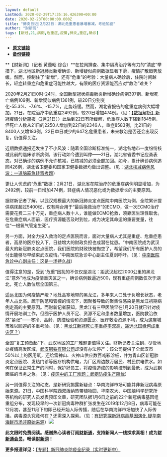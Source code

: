 ```yaml
---
layout: default
Lastmod: 2020-02-29T17:35:16.426390+00:00
date: 2020-02-23T00:00:00.000Z
title: "肺炎日记|2月22日：湖北危重患者暴增暴减，考验加剧"
author: "财新网"
tags: [新冠,21,病例,危重症,疫情,肺炎,重症,确诊]
---
```


* [**原文链接**](http://www.caixin.com/2020-02-23/101519177.html)
* [**备份链接**](http://archive.is/BcgeS)


**【财新网】（记者 黄蕙昭 综合）**在拉网排查、集中隔离治疗等有力的“清底”举措下，湖北地区新冠肺炎新增确诊、新增疑似病例数据显著下滑，疫情扩散趋势放缓。然而，控制住了“新增”，还有“危重”的考验：大量病人确诊后，住院时间越长，轻症转重症和危重症可能性越大，有限的医疗资源能否应对“救治”难关？

2020年2月21日0时-24时，全国新型冠状病毒肺炎新增确诊病例397例、新增死亡病例109例、新增疑似病例1361例，较20日分别变化-55.3%、-7.6%、-15.7%，走势趋缓。然而，湖北省报告的危重症病例大幅增加，21日，在院治疗中危重症2492例，较20日增加474例。（见：[【数据解析】新冠疫情分析简报（2月21日）](http://database.caixin.com/2020-02-22/101519043.html)）此后到22日有所缓解，危重症人数下降到1845例，但死亡人数从21日的2250人增加到22日的2346人，重症8583例，比21日的8400人又增183例。22日单日减少的647名危重患者，未来救治是否还会出现反复，仍值得关注。

近期数据通报还发生了不小风波：随着全国诊断标准统一，湖北各地市一度纷纷核减此前的临床诊断病例，该行动如今遭到叫停——21日，湖北省省委书记应勇表态，对已确诊的病例不允许核减，已核减的必须全部加回。如今，累计确诊病例追回426例，湖北省卫健委和国家卫健委数据均做出调整。（见：[湖北核减病例风波：一道脑筋急转弯考题](http://www.caixin.com/2020-02-22/101519100.html)）

更让人忧虑的“危重”数据：2月21日，湖北省在院治疗的危重症病例明显增加，为2492例，较前一日增加474例，轻症病人情况恶化或为数据增长的主要原因。

据财新记者了解，以武汉规模最大的新冠肺炎定点医院中南医院为例，全院累计提供病床超过5400张，仅有两台用于“最后挽救治疗”的ECMO，做一次ECMO治疗需要花费二三十万元，重症病人数十人，谁能做ECMO抢救，须靠医生理性取舍。在危重症病人面前，医疗资源能否及时到位，成为决定其命运的重要变量，往往“一根氧气管定生死”。

另一方面，对全力投入救治的定点医院而言，面对大量病人尤其是重症、危重症患者，高昂的医疗投入下，日益增大的财政负担也成潜在忧患。“中南医院成为武汉最大的新冠肺炎定点医院，我们医院的财政快被掏空了，希望我们所有医护人员的付出能够尽早结束武汉疫情。”中南医院急诊中心副主任夏剑呼吁。（见：[中南医院急诊中心副主任：这是一场持久战](http://www.caixin.com/2020-02-22/101519114.html)）

值得注意的是，受到“危重”困扰的不仅仅是湖北：距武汉超过2000公里的黑龙江“意外”地成为疫情重灾区之一，确诊病例数逼近500，现有重症病例数仅次于湖北，死亡人数位居全国第三。

遥远北国为何疫情严峻？地处高寒地带的黑龙江，多年来人口处于负增长状态，老年人占比高。疏于防范和管控的情况下，因聚餐导致的聚集性感染是黑龙江初期病例走高的主要原因。而财新记者获知，黑龙江有三甲医院早在1月20日就已针对疫情开展培训工作，但囿于医护人员不足、资源不足和患者数量增加，医院救治依然“紧张”——寒冷、高龄、防控经验和资源匮乏、医疗救治资源不均，成为这座城市难以回避的多重考验。（见：[黑龙江新冠死亡率重症率双高，遥远北国缘何成重灾区？](http://www.caixin.com/2020-02-22/101519076.html)）

全国“复工预备起”下，武汉地区的工厂难题更值得关注。财新记者关注到，尽管地处疫情高发区域，[武汉钢铁有限公司](http://search.caixin.com/search/%E6%AD%A6%E6%B1%89%E9%92%A2%E9%93%81%E6%9C%89%E9%99%90%E5%85%AC%E5%8F%B8.html)却没有办法停产：该公司提供了全武汉市50%以上的医用氧，还给雷神山、火神山供应数百吨彩涂板，并为青山区新冠肺炎定点医院、发热门诊等医疗机构供电，为厂区周边数万居民、村民供电供水。如何在保证正常生产的同时，保护好员工，将疫情造成的影响控制到最低，成为武钢面临的当务之急。（见：[疫区中的工厂难题：武钢防疫生产隐忧](http://www.caixin.com/2020-02-22/101518904.html)）

另一则值得关注的动态，是新研究揭露新疑点：华南海鲜市场可能并非新冠病毒原始来源。21日，中国科学院西双版纳热带植物园、华南农大、中国脑科学研究所等机构的研究人员发表预印文章，研究团队据1月6日之前的22个新冠病毒基因组重组分布，发现较早的一次新冠病毒种群扩张发生在2019年12月8日，病毒可能在12月初，甚至11月下旬即已经开始人际传播，随后在华南海鲜市场加快了人际传播。病毒源头究竟何在？还需深入探索。（见：[有研究探新冠病毒基因演化 疑华南海鲜市场非原始来源](http://science.caixin.com/2020-02-22/101519104.html)）[![](/images/post/d02a42d9cb3dec9320e5f550278911c7.ico)](http://www.caixin.com/2020-02-23/101519177.html)

**此文限时免费阅读。感谢热心读者订阅[财新通](http://mall.caixin.com/mall/web/product/product.html?id=733&originReferrer=appfree&channelSource=appfree)，支持新闻人一线探求真相！成为[财新通会员](http://mall.caixin.com/mall/web/list/list.html?type=127&originReferrer=appfree&channelSource=appfree)，畅读[财新网](https://datayi.cn/1lnZaaidYRRn)！**

**更多报道详见：**[【专题】新冠肺炎防疫全纪录（实时更新中）](http://m.app.caixin.com/m_topic_detail/1473.html)

